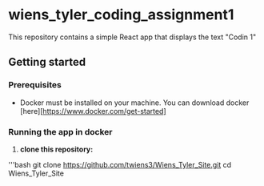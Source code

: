 # wiens_tyler_coding_assignment1

This repository contains a simple React app that displays the text "Codin 1"

## Getting started

### Prerequisites

- Docker must be installed on your machine. You can download docker [here][https://www.docker.com/get-started]

### Running the app in docker

1. **clone this repository:**

'''bash
git clone https://github.com/twiens3/Wiens_Tyler_Site.git
cd Wiens_Tyler_Site

